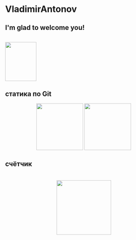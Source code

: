 # VladimirAntonov
## I'm glad to welcome you!
<br><img src="http://yaveryu.ru/images/%D0%9A%D0%BE%D0%BB%D0%BE%D0%B1%D0%BE%D0%BA-2.gif" width="100" height="125">

## статика по Git
<p align='center'>
   <a href="https://github-readme-stats.vercel.app/api?username=VladimirSkills&show_icons=true&count_private=true">
       <img height=150 src="https://github-readme-stats.vercel.app/api?username=VladimirSkills&show_icons=true&count_private=true"/></a>
   <a href="https://github.com/VladimirSkills/github-readme-stats">
       <img height=150 src="https://github-readme-stats.vercel.app/api/top-langs/?username=VladimirSkills&layout=compact"/></a>
</p>

## счётчик
<div align="center" style="margin: 40px 0">
   <a href="https://vladimirskills.github.io/VladimirAntonov/">
       <img width="175px" src="https://komarev.com/ghpvc/?username=VladimirSkills&color=DE002D">
   </a>
</div>
